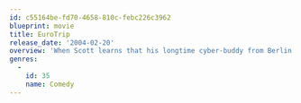 ```yaml
---
id: c55164be-fd70-4658-810c-febc226c3962
blueprint: movie
title: EuroTrip
release_date: '2004-02-20'
overview: 'When Scott learns that his longtime cyber-buddy from Berlin is a gorgeous young woman, he and his friends embark on a trip across Europe.'
genres:
  -
    id: 35
    name: Comedy
---
```

